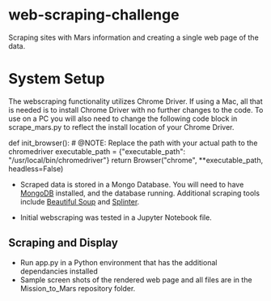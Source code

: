 # web-scraping-challenge
Scraping sites with Mars information and creating a single web page of the data.

# System Setup
The webscraping functionality utilizes Chrome Driver. If using a Mac, all that is needed is to install Chrome Driver with no further changes to the code. 
To use on a PC you will also need to change the following code block in scrape_mars.py to reflect the install location of your Chrome Driver.

def init_browser():
    # @NOTE: Replace the path with your actual path to the chromedriver
    executable_path = {"executable_path": "/usr/local/bin/chromedriver"}
    return Browser("chrome", **executable_path, headless=False)
    
* Scraped data is stored in a Mongo Database. You will need to have <a href="https://www.mongodb.com/try/download/community">MongoDB</a> installed, and the database running. Additional scraping tools include <a href="https://www.crummy.com/software/BeautifulSoup/bs4/doc/#installing-beautiful-soup">Beautiful Soup</a> and <a href="https://splinter.readthedocs.io/en/latest/install.html">Splinter</a>.

* Initial webscraping was tested in a Jupyter Notebook file. 

## Scraping and Display

* Run app.py in a Python environment that has the additional dependancies installed
* Sample screen shots of the rendered web page and all files are in the Mission_to_Mars repository folder. 
